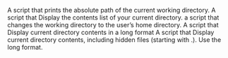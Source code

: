 A script that prints the absolute path of the current working directory.
A script that Display the contents list of your current directory.
a script that changes the working directory to the user’s home directory.
A script that Display current directory contents in a long format
A script that Display current directory contents, including hidden files (starting with .). Use the long format.